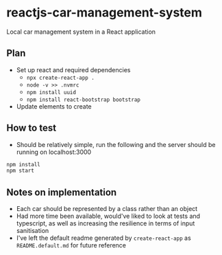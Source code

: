 # reactjs-car-management-system
Local car management system in a React application

## Plan
- Set up react and required dependencies
    - `npx create-react-app .`
    - `node -v >> .nvmrc`
    - `npm install uuid`
    - `npm install react-bootstrap bootstrap`
- Update elements to create

## How to test
- Should be relatively simple, run the following and the server should be
running on localhost:3000
```bash
npm install
npm start
```

## Notes on implementation
- Each car should be represented by a class rather than an object
- Had more time been available, would've liked to look at tests and typescript,
as well as increasing the resilience in terms of input sanitisation
- I've left the default readme generated by `create-react-app` as
`README.default.md` for future reference
